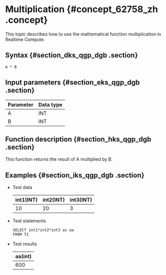 # Multiplication {#concept_62758_zh .concept}

This topic describes how to use the mathematical function multiplication in Realtime Compute.

## Syntax {#section_dks_qgp_dgb .section}

```
A * B
```

## Input parameters {#section_eks_qgp_dgb .section}

|Parameter|Data type|
|---------|---------|
|A|INT|
|B|INT|

## Function description {#section_hks_qgp_dgb .section}

This function returns the result of A multiplied by B.

## Examples {#section_iks_qgp_dgb .section}

-   Test data

    |int1\(INT\)|int2\(INT\)|int3\(INT\)|
    |-----------|-----------|-----------|
    |10|20|3|

-   Test statements

    ```
    SELECT int1*int2*int3 as aa
    FROM T1
    
    ```

-   Test results

    |aa\(int\)|
    |---------|
    |600|


